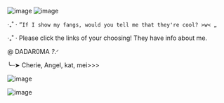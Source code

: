 ![image](https://github.com/user-attachments/assets/e0458b2b-fcc8-4916-a575-5a685a85978f)
![image]([https://github.com/user-attachments/assets/c9787193-2f9b-47e9-90e7-93f26cefa22e](https://64.media.tumblr.com/ac7e76011c64da2d9f0e2b4a1e64be42/3f74a7bd2ce379e7-4b/s2048x3072/c421be3826400e964d77a3c0b97d1b7ca6e8fa61.pnj))

‧₊˚ ⋅
      `”If I show my fangs, would you tell me that they're cool? >w< „`
 
‧₊˚ ⋅ Please click the links of your choosing! They have info about me.

@ DADAR0MA *?*.ᐟ

╰┈➤ Cherie, Angel, kat, mei>>>

![image](https://github.com/user-attachments/assets/05caef4f-eecf-44ff-b8c4-637043ec909f)


![image](https://github.com/user-attachments/assets/d4ef8ec3-4407-42ee-8886-b5d23048c03c)
